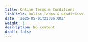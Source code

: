 ```yaml
---
title: Online Terms & Conditions
linkTitle: Online Terms & Conditions
date: '2025-05-01T21:06:00Z'
weight: 1
description: No content
draft: false
---
```



